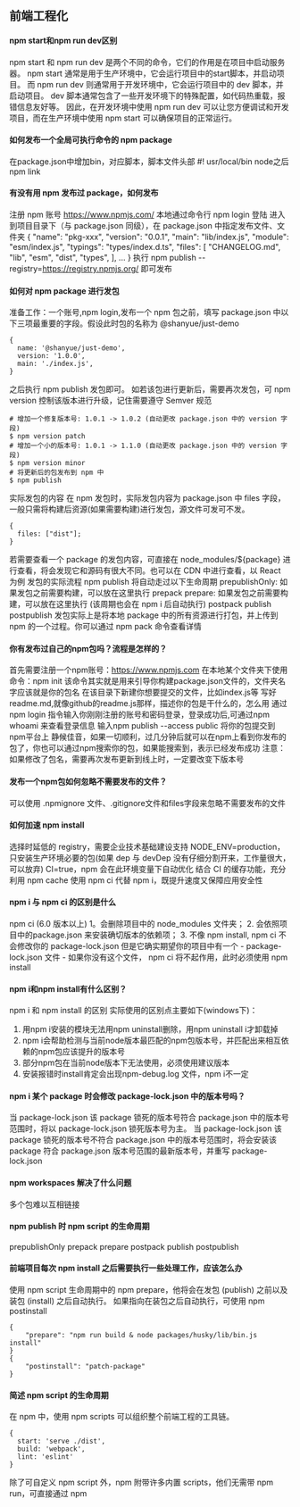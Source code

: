 ## 前端工程化

#### npm start和npm run dev区别
npm start 和 npm run dev 是两个不同的命令，它们的作用是在项目中启动服务器。
npm start 通常是用于生产环境中，它会运行项目中的start脚本，并启动项目。
而 npm run dev 则通常用于开发环境中，它会运行项目中的 dev 脚本，并启动项目。 dev 脚本通常包含了一些开发环境下的特殊配置，如代码热重载，报错信息友好等。
因此，在开发环境中使用 npm run dev 可以让您方便调试和开发项目，而在生产环境中使用 npm start 可以确保项目的正常运行。
#### 如何发布一个全局可执行命令的 npm package
在package.json中增加bin，对应脚本，脚本文件头部 #! usr/local/bin node之后npm link
#### 有没有用 npm 发布过 package，如何发布
注册 npm 账号 https://www.npmjs.com/
本地通过命令行 npm login 登陆
进入到项目目录下（与 package.json 同级），在 package.json 中指定发布文件、文件夹
{
"name": "pkg-xxx",
"version": "0.0.1",
"main": "lib/index.js",
"module": "esm/index.js",
"typings": "types/index.d.ts",
"files": [
"CHANGELOG.md",
"lib",
"esm",
"dist",
"types",
],
...
}
执行 npm publish --registry=https://registry.npmjs.org/ 即可发布
#### 如何对 npm package 进行发包
准备工作：一个账号,npm login,发布一个 npm 包之前，填写 package.json 中以下三项最重要的字段。假设此时包的名称为 @shanyue/just-demo
```
{
  name: '@shanyue/just-demo',
  version: '1.0.0',
  main: './index.js',
}
```
之后执行 npm publish 发包即可。
如若该包进行更新后，需要再次发包，可 npm version 控制该版本进行升级，记住需要遵守 Semver 规范
```
# 增加一个修复版本号: 1.0.1 -> 1.0.2 (自动更改 package.json 中的 version 字段)
$ npm version patch
# 增加一个小的版本号: 1.0.1 -> 1.1.0 (自动更改 package.json 中的 version 字段)
$ npm version minor
# 将更新后的包发布到 npm 中
$ npm publish
```
实际发包的内容
在 npm 发包时，实际发包内容为 package.json 中 files 字段，一般只需将构建后资源(如果需要构建)进行发包，源文件可发可不发。
```
{
  files: ["dist"];
}
```
若需要查看一个 package 的发包内容，可直接在 node_modules/${package} 进行查看，将会发现它和源码有很大不同。也可以在 CDN 中进行查看，以 React 为例
发包的实际流程
npm publish 将自动走过以下生命周期
prepublishOnly: 如果发包之前需要构建，可以放在这里执行
prepack
prepare: 如果发包之前需要构建，可以放在这里执行 (该周期也会在 npm i 后自动执行)
postpack
publish
postpublish
发包实际上是将本地 package 中的所有资源进行打包，并上传到 npm 的一个过程。你可以通过 npm pack 命令查看详情
#### 你有发布过自己的npm包吗？流程是怎样的？
首先需要注册一个npm账号：https://www.npmjs.com
在本地某个文件夹下使用命令：npm init 该命令其实就是用来引导你构建package.json文件的，文件夹名字应该就是你的包名
在该目录下新建你想要提交的文件，比如index.js等
写好readme.md,就像github的readme.js那样，描述你的包是干什么的，怎么用
通过npm login 指令输入你刚刚注册的账号和密码登录，登录成功后,可通过npm whoami 来查看登录信息
输入npm publish --access public 将你的包提交到npm平台上
静候佳音，如果一切顺利，过几分钟后就可以在npm上看到你发布的包了，你也可以通过npm搜索你的包，如果能搜索到，表示已经发布成功
注意：如果修改了包名，需要再次发布更新到线上时，一定要改变下版本号
#### 发布一个npm包如何忽略不需要发布的文件？
可以使用 .npmignore 文件、.gitignore文件和files字段来忽略不需要发布的文件
#### 如何加速 npm install
选择时延低的 registry，需要企业技术基础建设支持
NODE_ENV=production，只安装生产环境必要的包(如果 dep 与 devDep 没有仔细分割开来，工作量很大，可以放弃)
CI=true，npm 会在此环境变量下自动优化
结合 CI 的缓存功能，充分利用 npm cache
使用 npm ci 代替 npm i，既提升速度又保障应用安全性
#### npm i 与 npm ci 的区别是什么
npm ci (6.0 版本以上)
1。会删除项目中的 node_modules 文件夹；
2. 会依照项目中的package.json 来安装确切版本的依赖项；
3. 不像 npm install, npm ci 不会修改你的 package-lock.json 但是它确实期望你的项目中有一个 - package-lock.json 文件 - 如果你没有这个文件， npm ci 将不起作用，此时必须使用 npm install
#### npm i和npm install有什么区别？
npm i 和 npm install 的区别
实际使用的区别点主要如下(windows下)：
1. 用npm i安装的模块无法用npm uninstall删除，用npm uninstall i才卸载掉
2. npm i会帮助检测与当前node版本最匹配的npm包版本号，并匹配出来相互依赖的npm包应该提升的版本号
3. 部分npm包在当前node版本下无法使用，必须使用建议版本
4. 安装报错时install肯定会出现npm-debug.log 文件，npm i不一定
#### npm i 某个 package 时会修改 package-lock.json 中的版本号吗？
当 package-lock.json 该 package 锁死的版本号符合 package.json 中的版本号范围时，将以 package-lock.json 锁死版本号为主。
当 package-lock.json 该 package 锁死的版本号不符合 package.json 中的版本号范围时，将会安装该 package 符合 package.json 版本号范围的最新版本号，并重写 package-lock.json
#### npm workspaces 解决了什么问题
多个包难以互相链接
#### npm publish 时 npm script 的生命周期
prepublishOnly
prepack
prepare
postpack
publish
postpublish
#### 前端项目每次 npm install 之后需要执行一些处理工作，应该怎么办
使用 npm script 生命周期中的 npm prepare，他将会在发包 (publish) 之前以及装包 (install) 之后自动执行。
如果指向在装包之后自动执行，可使用 npm postinstall
```
{
    "prepare": "npm run build & node packages/husky/lib/bin.js install"
}
{
    "postinstall": "patch-package"
}
```
#### 简述 npm script 的生命周期
在 npm 中，使用 npm scripts 可以组织整个前端工程的工具链。
```
{
  start: 'serve ./dist',
  build: 'webpack',
  lint: 'eslint'
} 
```
除了可自定义 npm script 外，npm 附带许多内置 scripts，他们无需带 npm run，可直接通过 npm <script> 执行
当我们执行任意 npm run 脚本时，将自动触发 pre/post 的生命周期。
当手动执行 npm run abc 时，将在此之前自动执行 npm run preabc，在此之后自动执行 npm run postabc。
```
// 自动执行
npm run preabc
npm run abc
// 自动执行
npm run postabc 
```
patch-package(opens new window) 一般会放到 postinstall 中。(patch-package对工程打补丁会对比当前与之前版本的diff生成patch文件)
```
{
  postinstall: "patch-package";
} 
```
而发包的生命周期更为复杂，当执行 npm publish，将自动执行以下脚本。
prepublishOnly: 最重要的一个生命周期。
prepack
prepare
postpack
publish
postpublish
当然你无需完全记住所有的生命周期，如果你需要在发包之前自动做一些事情，如测试、构建等，请在 prepulishOnly 中完成。
```
{
     prepublishOnly: "npm run test && npm run build";

} 
```
#### npm script一个最常用的生命周期
prepare
npm install 之后自动执行
npm publish 之前自动执行
```
{
  prepare: "husky install";
} 
```
npm script 钩子的风险
假设某一个第三方库的 npm postinstall 为 rm -rf /，那岂不是又很大的风险?
```
{
    postinstall: "rm -rf /";
}
```
实际上，确实有很多 npm package 被攻击后，就是通过 npm postinstall 自动执行一些事，比如挖矿等。
如果 npm 可以限制某些库的某些 hooks 执行，则可以解决这个问题。
#### npm提供了哪些钩子？各有什么作用？
npm 拥有以下的钩子命令：对于任何在 package.json 的 scripts 字段中定义的命令，可以通过 pre 以及 post 名称前缀，额外定义该任务在执行前、后的额外执行的钩子命令。例如：
```
{
    "scripts": {
        "premy-task": "echo 'task begin...'",
        "my-task": "node my-task.js",
        "postmy-task": "echo 'task completed!'"
    }
}
```
my-task 是某个目标命令名；在使用 npm 或 yarn 执行该命令（npm run my-task 或者是 yarn my-task）时，总是会自动的先去查找该命令是否有 pre 命令（即 premy-task），如果有就先执行该先决命令，且成功后再执行原命令 my-task；如果此命令成功结束了，总是会自动的去查找该任务是否有 post 命令（即 postmy-task），如果有就执行该后续命令。这种钩子命令，同样也能作用于一些 npm 客户端自身的行为，例如 install，uninstall 等。
#### npm是干什么用的？它有什么优缺点？有没有类似的方案？
一、npm 的优点包括：
1. 方便包管理：npm 提供了一个巨大包仓库，开发者可以方便地搜索、安装和更新各种开源包，避免了手动下载和管理依赖的麻烦。
2. 自动化依赖管理：npm 可以自动解析和管理项目中的依赖关系，根据 package.json 文件中的描述信息，安装所需的包和版本。
3. 社区支持和活跃度：npm 是一个非常活跃的社区，拥有大量的开发者和贡献者，可以获得广泛的支持和反馈。
4. 兼容性和跨平台性：npm 可以在不同的操作系统上运行，保证了代码包的跨平台性，并且与 Node.js 紧密集成，使用起来非常方便。
   二、然而，npm 也存在一些缺点：
1. 包版本管理：npm 的包版本管理机制有时候会导致依赖冲突和包更新问题，特别是当不同的包依赖于同一个包的不同版本时。
2. 依赖膨胀：由于 npm 的灵活性，很容易在项目中引入大量的依赖，这可能导致项目膨胀和性能下降。
3. 安全性：由于 npm 上的包是由社区开发者提供的，存在安全性的隐患，不小心引入恶意代码的风险也是需要注意的。
   三、类似于 npm 的包管理工具还有 yarn。yarn 是由 Facebook 开发的一个快速、可靠的包管理工具，它解决了 npm 的一些性能问题，并引入了一些新的功能，如离线安装、版本锁定等。
   总体而言，npm 是一个强大且广泛使用的包管理工具，可以方便地管理和共享 JavaScript 代码包。它的优点包括方便包管理、自动化依赖管理、活跃的社区支持和跨平台性。然而，也需要注意包版本管理、依赖膨胀和安全性等缺点。对于替代方案，yarn 是一个备选的包管理工具，可以提供更好的性能和一些额外的功能。"
#### 使用npm安装模块时，如何选择--save和--save-dev？
--save生产依赖--save-dev开发依赖
#### 在项目中，如何平滑升级 npm 包
npm 的版本号为 semver 规范，由 [major, minor, patch] 三部分组成，其中
major: 当你发了一个含有 Breaking Change 的 API
minor: 当你新增了一个向后兼容的功能时
patch: 当你修复了一个向后兼容的 Bug 时
可借助于 npm outdated，发现有待更新的 package
使用 npm outdated 虽能发现需要升级版本号的 package，但仍然需要手动在 package.json 更改版本号进行升级。
此时推荐一个功能更强大的工具 npm-check-updates，比 npm outdated 强大百倍。
npm-check-updates -u，可自动将 package.json 中待更新版本号进行重写
升级 [minor] 小版本号，有可能引起 Break Change，可仅仅升级到最新的 patch 版本。
npx npm-check-updates --target patch
当一个库的 major 版本号更新后，不要第一时间去更新，容易踩坑，可再度过几个 patch 版本号再更新尝试新功能
当遇到 major 版本号更新时，多看文档中的 ChangeLog，多看升级指导并多测试及审计
#### 简述 npm cache
npm 会把所有下载的包，保存在用户文件夹下面。
默认值：~/.npm在Posix上 或 %AppData%/npm-cache在Windows上。根缓存文件夹。
npm install 之后会计算每个包的 sha1 值(PS:安全散列算法(Secure Hash Algorithm))，然后将包与他的 sha1 值关联保存在 package-lock.json 里面，下次 npm install 时，会根据 package-lock.json 里面保存的 sha1 值去文件夹里面寻找包文件，如果找到就不用从新下载安装了。
npm cache verify 个命令是重新计算，磁盘文件是否与 sha1 值匹配，如果不匹配可能删除。
npm cache clean --force是删除磁盘所有缓存文件。
#### 如何修复某个 npm 包的紧急 bug
在 Github 提交 Pull Request，修复 Bug，等待合并
合并 PR 后，等待新版本发包
升级项目中的 lodash 依赖
patch-package
```
# 修改 lodash 的一个小问题
$ vim node_modules/lodash/index.js
# 对 lodash 的修复生成一个 patch 文件，位于 patches/lodash+4.17.21.patch
$ npx patch-package lodash
# 将修复文件提交到版本管理之中
$ git add patches/lodash+4.17.21.patch
$ git commit -m "fix 一点儿小事 in lodash"
# 此后的命令在生产环境或 CI 中执行
# 此后的命令在生产环境或 CI 中执行
# 此后的命令在生产环境或 CI 中执行
# 在生产环境装包
$ npm i
# 为生产环境的 lodash 进行小修复
$ npx patch-package
# 大功告成！
```
patch-package 自动生成 patch 文件
它实际上是一个 diff 文件，在生产环境中可自动根据 diff 文件与版本号 (根据patch文件名存取) 将修复场景复原
```
$ cat patches/lodash+4.17.21.patch
diff --git a/node_modules/lodash/index.js b/node_modules/lodash/index.js
index 5d063e2..fc6fa33 100644
--- a/node_modules/lodash/index.js
+++ b/node_modules/lodash/index.js
@@ -1 +1,3 @@
+console.log('DEBUG SOMETHING')
+
 module.exports = require('./lodash');
\ No newline at end of file
```
#### .npmrc配置文件有什么用途？
.npmrc 文件的主要作用是定义npm的配置选项。 这些配置选项可以控制npm在安装、发布、更新和管理包时的行为。
它允许开发者根据项目的需求来自定义npm的行为，以便更有效地管理依赖关系、提高安全性，或者加速包的下载速度。
#### 如何查看 node_modules(某一文件夹) 的体积有多大
du -hd 1 node_modules
#### 请描述 node_modules 的目录结构(拓扑结构)
当 require('package-hello') 时，假设 package-hello 是一个 npm 库，我们是如何找到该 package 的？
寻找当前目录的 node_modules/package-hello 目录
如果未找到，寻找上一级的 ../node_modules/package-hello 目录，以此递归查找
很久以前: 嵌套结构,现在阶段: 平铺结构
#### 什么是 semver，~1.2.3 与 ^1.2.3 的版本号范围是多少
对于 ~1.2.3 而言，它的版本号范围是 >=1.2.3 <1.3.0
对于 ^1.2.3 而言，它的版本号范围是 >=1.2.3 <2.0.0
#### semver 指什么，试图解释一下
语义化版本号。版本格式：主版本号.次版本号.修订号
#### 如何为一个项目指定 node 版本号
指定一个项目所需的 node 最小版本，这属于一个项目的质量工程。
如果对于版本不匹配将会报错(yarn)或警告(npm)，那我们需要在 package.json 中的 engines 字段中指定 Node 版本号
{
"engines": {
"node": ">=14.0.0"
}
}
#### 说说你对package.json的理解，它都有哪些作用？
package.json 是 Node.js 开发中使用的重要元数据文件。 它有助于管理依赖关系、自动化任务、并配置项目。
该文件包含了项目名称、版本号、作者、许可证、依赖关系等基本信息。
通过使用 package.json ，我们可以轻松管理项目所需的依赖项，确保安装每个软件包的正确版本
#### package.json 中 main/module/browser/exports 字段有何区别
1. main
   main 指 npm package 的入口文件，当我们对某个 package 进行导入时，实际上导入的是 main 字段所指向的文件。main 是 CommonJS 时代的产物，也是最古老且最常用的入口文件。
```
// package.json 内容
{
  name: 'midash',
  main: './dist/index.js'
}
// 关于如何引用 package
const midash = require('midash')
// 实际上是通过 main 字段来找到入口文件，等同于该引用
const midash = require('midash/dist/index.js') 
```
2. module
   随着 ESM 且打包工具的发展，许多 package 会打包 N 份模块化格式进行分发，如 antd 既支持 ES，也支持 umd，将会打包两份。
   如果使用 import 对该库进行导入，则首次寻找 module 字段引入，否则引入 main 字段。 基于此，许多前端友好的库，都进行了以下分发操作:对代码进行两份格式打包: commonjs 与 es module
   module 字段作为 es module 入口
   main 字段作为 commonjs 入口
```
{
   name: 'midash',
   main: './dist/index.js',
   module: './dist/index.mjs'
}
// 以下两者等同
import midash from 'midash'
import midash from 'midash/dist/index.mjs'
```
如果你的代码只分发一份 es module 模块化方案，则直接置于 main 字段之中。
3. exports
   如果说以上两个是刀剑，那 exports 至少得是瑞士军刀。exports 可以更容易地控制子目录的访问路径，也被称为 export map。
   不在 exports 字段中的模块，即使直接访问路径，也无法引用！
```
// package.json
{
  name: 'midash',
  main: './index.js',
  exports: {
    '.': './dist/index.js',
    'get': './dist/get.js'
  }
}
// 正常工作
import get from 'midash/get'
// 无法正常工作，无法引入
import get from 'midash/dist/get' 
```
exports 不仅可根据模块化方案不同选择不同的入口文件，还可以根据环境变量(NODE_ENV)、运行环境(nodejs/browser/electron) 导入不同的入口文件。
```
{
  "type": "module",
  "exports": {
    "electron": {
      "node": {
        "development": {
          "module": "./index-electron-node-with-devtools.js",
          "import": "./wrapper-electron-node-with-devtools.js",
          "require": "./index-electron-node-with-devtools.cjs"
        },
        "production": {
          "module": "./index-electron-node-optimized.js",
          "import": "./wrapper-electron-node-optimized.js",
          "require": "./index-electron-node-optimized.cjs"
        },
        "default": "./wrapper-electron-node-process-env.cjs"
      },
      "development": "./index-electron-with-devtools.js",
      "production": "./index-electron-optimized.js",
      "default": "./index-electron-optimized.js"
    },
    "node": {
      "development": {
        "module": "./index-node-with-devtools.js",
        "import": "./wrapper-node-with-devtools.js",
        "require": "./index-node-with-devtools.cjs"
      },
      "production": {
        "module": "./index-node-optimized.js",
        "import": "./wrapper-node-optimized.js",
        "require": "./index-node-optimized.cjs"
      },
      "default": "./wrapper-node-process-env.cjs"
    },
    "development": "./index-with-devtools.js",
    "production": "./index-optimized.js",
    "default": "./index-optimized.js"
  }
} 
```
#### package-lock.json 有什么作用，如果项目中没有它会怎么样，举例说明
正常情况下如果按照semver规范是没有问题的
演示风险过程如下:
pkg 1.2.3: 首次在开发环境安装 pkg 库，为此时最新版本 1.2.3，dependencies 依赖中显示 ^1.2.3，实际安装版本为 1.2.3
pkg 1.19.0: 在生产环境中上线项目，安装 pkg 库，此时最新版本为 1.19.0，满足 dependencies 中依赖 ^1.2.3 范围，实际安装版本为 1.19.0，但是 pkg 未遵从 semver 规范，在此过程中引入了 Breaking Change，如何此时 1.19.0 有问题的话，那生产环境中的 1.19.0 将会导致 bug，且难以调试
而当有了 lock 文件时，每一个依赖的版本号都被锁死在了 lock 文件，每次依赖安装的版本号都从 lock 文件中进行获取，避免了不可测的依赖风险。
pkg 1.2.3: 首次在开发环境安装 pkg 库，为此时最新版本 1.2.3，dependencies 依赖中显示 ^1.2.3，实际安装版本为 1.2.3，在 lock 中被锁定版本号
pkg 1.2.3: 在生产环境中上线项目，安装 pkg 库，此时 lock 文件中版本号为 1.2.3，符合 dependencies 中 ^1.2.3 的范围，将在生产环境安装 1.2.3，完美上线。
#### package-lock.json 与 yarn.lock 有什么区别
package-lock.json把所有的包的依赖顺序列出来，第一次出现的包名会提升到顶层，后面重复出现的将会放入被依赖包的node_modules当中。引起不完全扁平化问题。
yarn.lock锁文件把所有的依赖包都扁平化的展示了出来，对于同名包但是semver不兼容的作为不同的字段放在了yarn.lock的同一级结构中。
#### peerDependency 是为了解决什么问题
避免重复安装
#### optionalDependencies 的使用场景是什么
当一个包是可依赖可不依赖时，可采用 optionalDependencies，但需要在代码中做好异常处理。
#### dependencies 与 devDependencies 有何区别
dependencies字段指定了项目运行所依赖的模块，devDependencies指定项目开发所需要的模块。
当你在软件包目录下执行npm install命令时，dependencies、devDependencies指定的三方软件包均会在node_modules目录下安装，若执行npm install --production命令，则不会安装devDependencies指定的三方软件包。但当软件包作为三方软件包被安装时（npm install $package）,则dependencies指定的软件包会被安装，devDependencies指定指定的软件包不会被安装。
了解dependencies和devDependencies的作用后，我们在开发软件包时，哪些依赖应该放入dependencies，哪些依赖应该放入devDependencies中。
首先我们要明确放入dependencies中的依赖软件包，是我们的项目在生产环境下运行时必须依赖的软件包，其的部分功能或全部功能通常会被打包到我们工程发布的bundles中。而放入devDependencies中软件包是我们的工程在开发时依赖的软件包，通常情况下以下的依赖会被放入devDependencies中：
格式化代码或错误检查类软件包：esLint、prettier
打包工具及其插件：webpack, gulp, parceljs
babel及其的插件
单元测试类：enzyme, jest
#### yarn和npm有什么区别？
速度快 。速度快主要来自以下两个方面：
并行安装：无论 npm 还是 Yarn 在执行包的安装时，都会执行一系列任务。npm 是按照队列执行每个 package，也就是说必须要等到当前 package 安装完成之后，才能继续后面的安装。而 Yarn 是同步执行所有任务，提高了性能。
离线模式：如果之前已经安装过一个软件包，用Yarn再次安装时之间从缓存中获取，就不用像npm那样再从网络下载了。
安装版本统一：为了防止拉取到不同的版本，Yarn 有一个锁定文件 (lock file) 记录了被确切安装上的模块的版本号。每次只要新增了一个模块，Yarn 就会创建（或更新）yarn.lock 这个文件。这么做就保证了，每一次拉取同一个项目依赖时，使用的都是一样的模块版本。npm 其实也有办法实现处处使用相同版本的 packages，但需要开发者执行 npm shrinkwrap 命令。这个命令将会生成一个锁定文件，在执行 npm install 的时候，该锁定文件会先被读取，和 Yarn 读取 yarn.lock 文件一个道理。npm 和 Yarn 两者的不同之处在于，Yarn 默认会生成这样的锁定文件，而 npm 要通过 shrinkwrap 命令生成 npm-shrinkwrap.json 文件，只有当这个文件存在的时候，packages 版本信息才会被记录和更新。
更简洁输出：npm 的输出信息比较冗长。在执行 npm install 的时候，命令行里会不断地打印出所有被安装上的依赖。相比之下，Yarn 简洁太多：默认情况下，结合了 emoji直观且直接地打印出必要的信息，也提供了一些命令供开发者查询额外的安装信息。
多注册来源处理：所有的依赖包，不管他被不同的库间接关联引用多少次，安装这个包时，只会从一个注册来源去装，要么是 npm 要么是 bower, 防止出现混乱不一致。
更好的语义化： yarn改变了一些npm命令的名称，比如 yarn add/remove，感觉上比 npm 原本的 install/uninstall 要更清晰。
#### yarn模块中的yarn.lock文件有什么作用？
使用确定性算法，在将文件放置到需要的位置之前构建整个依赖关系树。安装过程中重要信息存储到yarn.lock文件中，以便可以在安装依赖关系的每个系统之间共享！此文件包含有关已安装的每个依赖项的确切版本的信息以及代码的校验和以确保代码完全相同。
此文件会锁定你安装的每个依赖项的版本，这可以确保你不会意外获得不良依赖；并且会避免由于开发人员意外更改或更新版本，而导致糟糕的情况
#### npm 第三方库需要提交 lockfile 吗
你自己项目中所有依赖都会根据 lockfile 被锁死，但并不会依照你第三方依赖的 lockfile。
lockfile 对于第三方库仍然必不可少。可见 react、next.js、webpack 均有 yarn.lock。(PS: 可见 yarn 的受欢迎程度，另外 vue3 采用了 pnpm)
第三方库的 devDependencies 必须在 lockfile 中锁定，这样 Contributor 可根据 lockfile 很容易将项目跑起来。
第三方库的 dependencies 虽然有可能存在不可控问题，但是可通过锁死 package.json 依赖或者勤加更新的方式来解决。
#### 你有使用过npx吗？它主要解决什么问题？
1. 在命令行下,调用内部安装模块
2. 避免全局安装模块
#### 前端打包时 cjs、es、umd 模块有何不同
1. cjs (commonjs)commonjs 是 Node 中的模块规范，通过 require 及 exports 进行导入导出 (进一步延伸的话，module.exports 属于 commonjs2)
   同时，webpack 也对 cjs 模块得以解析，因此 cjs 模块可以运行在 node 环境及 webpack 环境下的，但不能在浏览器中直接使用。但如果你写前端项目在 webpack 中，也可以理解为它在浏览器和 Node 都支持
   cjs 为动态加载，可直接 require 一个变量
2. esm (es module) esm 是 tc39 对于 ESMAScript 的模块话规范，正因是语言层规范，因此在 Node 及 浏览器中均会支持。 它使用 import/export 进行模块导入导出.
   esm 为静态导入，正因如此，可在编译期进行 Tree Shaking，减少 js 体积。
- cjs与esm对比
  cjs 模块输出的是一个值的拷贝，esm 输出的是值的引用
  cjs 模块是运行时加载，esm 是编译时加载
3. umd  一种兼容 cjs 与 amd 的模块，既可以在 node/webpack 环境中被 require 引用，也可以在浏览器中直接用 CDN 被 script.src 引入。
   这三种模块方案大致如此，部分 npm package 也会同时打包出 commonjs/esm/umd 三种模块化格式，供不同需求的业务使用
#### require和import有什么区别？
require 是动态的，可以在运行时根据需要加载模块，而 import 是静态的，必须在编译时就确定要加载哪些模块。 
require 返回的是一个对象，需要通过对象属性来访问模块中的方法和变量，而 import 可以直接导入模块中的方法和变量
#### 浏览器中如何使用原生的 ESM
通过 script[type=module]，可直接在浏览器中使用原生 ESM。这也使得前端不打包 (Bundless) 成为可能。
```
<script type="module">
  import lodash from "https://cdn.skypack.dev/lodash";
</script>
```
由于前端跑在浏览器中，因此它也只能从 URL 中引入 Package
1. 绝对路径: https://cdn.sykpack.dev/lodash
2. 相对路径: ./lib.js
   现在打开浏览器控制台，把以下代码粘贴在控制台中。由于 http import 的引入，你发现你调试 lodash 此列工具库更加方便了。
```
> lodash = await import('https://cdn.skypack.dev/lodash')
> lodash.get({ a: 3 }, 'a')
```  
在 ESM 中，可通过 importmap 使得裸导入可正常工作:
```
<script type="importmap">
  {
    "imports": {
      "lodash": "https://cdn.skypack.dev/lodash",
      "lodash/": "https://cdn.skypack.dev/lodash/"
    }
  }
</script>
<script type="module">
  import get from "lodash/get.js";
</script>
```
通过 script[type=module]，不仅可引入 Javascript 资源，甚至可以引入 JSON/CSS，示例如下
```
<script type="module">
  import data from "./data.json" assert { type: "json" };
 
  console.log(data);
</script>
```
三点注意
1.module默认是defer的加载和执行方式
2.这里会存在单独的module的域不会污染到全局
3.直接是strict
#### 如何将 CommonJS 转化为 ESM
CommonJS 向 ESM 转化，自然有构建工具的参与，比如
@rollup/plugin-commonjs
甚至把一些 CommonJS 库转化为 ESM，并且置于 CDN 中，使得我们可以直接使用，而无需构建工具参与
https://cdn.skypack.dev/
https://jspm.org/

#### 当新入职一家公司时，如何快速搭建开发环境并让应用跑起来
查看是否有 CI/CD，如果有跟着 CI/CD 部署的脚本跑命令
查看是否有 dockerfile，如果有跟着 dockerfile 跑命令
查看 npm scripts 中是否有 dev/start，尝试 npm run dev/npm start
查看是否有文档，如果有跟着文档走。为啥要把文档放到最后一个？原因你懂的
但即便是十分谨慎，也有可能遇到以下几个叫苦不迭、浪费了一下午时间的坑:
前端有可能在本地环境启动时需要依赖前端构建时所产生的文件，所以有时需要先正常部署一遍，再试着按照本地环境启动 (即需要先 npm run build 一下，再 npm run dev/npm start)。(比如，一次我们的项目 npm run dev 时需要 webpack DllPlugin 构建后的东西）
别忘了设置环境变量或者配置文件 (.env/consul/k8s-configmap)
因此，设置一个少的 script，可以很好地避免后人踩坑，更重要的是，可以避免后人骂你，
此时可设置 script hooks，如 prepare、postinstall 自动执行脚本，来完善该项目的基础设施
{
"scripts": {
"start": "npm run dev",
"config": "node assets && node config",
"build": "webpack",
// 设置一个钩子，在 npm install 后自动执行，此处有可能不是必须的
"prepare": "npm run build",
"dev": "webpack-dev-server --inline --progress"
}
}
#### 什么是前端工程化
前端工程化的主要目标就是解放生产力、提高生产效率。通过制定一系列的规范，借助工具和框架解决前端开发以及前后端协作过程中的痛点和难度问题。
#### 你们的前端代码上线部署一次需要多长时间，需要人为干预吗
更短的部署时间，更少的人为干预，更有利于敏捷开发
#### 刚刚启动了一个服务，如何知道这个服务对应的端口号是多少
在 linux 系统中，我通常通过 ps -aux |grep 服务名
#### 简述 browserslist 的意义
browserslist 是在不同的前端工具之间共用目标浏览器和 node 版本的配置工具。 相当于给 Babel、PostCSS、ESLint、StyleLint 等这些前端工具预设一个浏览器支持范围，这些工具转换或检查代码时会参考这个范围。
谈一下 browserslist 的原理: browserslist 根据正则解析查询语句，对浏览器版本数据库 caniuse-lite 进行查询，返回所得的浏览器版本列表。
caniuse-lite 这个库也由 browserslist 团队进行维护，它是基于 caniuse 的数据库进行的数据整合。
npx browserslist@latest --update-db
一些常用的查询语法
根据用户份额:
```
> 5%: 在全球用户份额大于 5% 的浏览器
> 5% in CN: 在中国用户份额大于 5% 的浏览器
```
根据最新浏览器版本:
```
last 2 versions: 所有浏览器的最新两个版本
last 2 Chrome versions: Chrome 浏览器的最新两个版本
```
不再维护的浏览器
```
dead: 官方不在维护已过两年，比如 IE10
```
浏览器版本号
```
Chrome > 90: Chrome 大于 90 版本号的浏览器
```
#### 如何确认你们项目是否依赖某一个依赖项
npm list
#### 当你引入某一个依赖项时，你引入的是该依赖下的哪一个文件
目前 main、module、exports 是用的最多的几项字段，browser 目前用的越来越少了
#### npm 执行命令传递参数时，为何需要双横线
npm脚本执行时会开启一个shell，执行后面指定的脚本命令或文件， -- 是为了给后面shell脚本命令传递参数，类似node环境的process.argv的吧。
#### 如何压缩前端项目中 JS 的体积
1. terser(opens new window) 或者 uglify(opens new window)，及流行的使用 Rust 编写的 swc 压缩混淆化 JS。
2. gzip 或者 brotli 压缩，在网关处(nginx)开启
3. 使用 webpack-bundle-analyzer 分析打包体积，替换占用较大体积的库，如 moment -> dayjs
4. 使用支持 Tree-Shaking 的库，对无引用的库或函数进行删除，如 lodash -> lodash/es
5. 对无法 Tree Shaking 的库，进行按需引入模块，如使用 import Button from 'antd/lib/Button'，此处可手写 babel-plugin 自动完成，但不推荐
6. 使用 babel (css 为 postcss) 时采用 browserlist，越先进的浏览器所需要的 polyfill 越少，体积更小
7. code split，路由懒加载，只加载当前路由的包，按需加载其余的 chunk，首页 JS 体积变小 (PS: 次条不减小总体积，但减小首页体积)
8. 使用 webpack 的 splitChunksPlugin，把运行时、被引用多次的库进行分包，在分包时要注意避免某一个库被多次引用多次打包。此时分为多个 chunk，虽不能把总体积变小，但可提高加载性能 (PS: 此条不减小总体积，但可提升加载性能)
   压缩的具体操作
1. 去除多余字符，eg：空格，换行、注释
2. 压缩变量名，函数名、属性名
3. 使用更简单的表达，eg：合并声明、布尔值简化
#### 你们项目中使用了哪些依赖/第三方库
lodash axios echarts file-saver patch-package qs sortablejs vue-clipboard2 xlsx watermark-dom
#### 如何查看你们 JS 项目中应采用的 node 版本
packageJson.engines，第三方模块都会有，自己的项目中有可能有
pm2.app[].interpreter，如果采用 pm2 部署，可以查看 interpreter 选项，但不保证该项存在
FROM，如果采用 docker 部署，查看基础镜像 Dockerfile 中 node 的版本号
如果以上方式都不可以，那只有问人了
#### 同一页面三个组件请求同一个 API 发送了三次请求，如何优化
```js
const fetchUser = (id) => {
  return new Promise((resolve) => {
    setTimeout(() => {
      console.log("Fetch: ", id);
      resolve(id);
    }, 5000);
  });
};
const cache = {};
const cacheFetchUser = (id) => {
  if (cache[id]) {
    return cache[id];
  }
  cache[id] = fetchUser(id);
  return cache[id];
};
cacheFetchUser(3).then((id) => console.log(id))
cacheFetchUser(3).then((id) => console.log(id))
cacheFetchUser(3).then((id) => console.log(id))
// Fetch:  3
// 3
// 3
// 3 
```
#### 你会搭建私有的npm仓库吗？怎么搭建？
verdaccio工具搭建
1. npm install -g verdaccio
2. 配置文件修改在verdaccio目录找到配置文件修改相关配置比如域名端口
3. verdaccio启动也可以使用pm2启动 pm2 start verdaccio,重启pm2 restart verdaccio 停止pm2 stop verdaccio
4. 发布流程只需按照npm修改配置好的源地址即可
#### performance API 中什么指标可以衡量首屏时间
// 首屏时间
timingInfo.domComplete - timingInfo.fetchStart;
#### 如何提高首屏渲染时间？
1. 对于 pv 量比较高的页面，比如 b 站等流量图也比较大的，采用 ssr 采用 ssr 如何优化性能
   性能瓶颈在于 react-dom render/hydrate 和 server 端的 renderToString
   尽量减少 dom 结构， 采用流式渲染，jsonString 一个对象，而不是 literal 对象
   server 去获取数据
   不同情况不同分析，减少主线程阻塞时间
   减少不必要的应用逻辑在服务端运行
2. 减少依赖和包的体积
   利用 webpack 的 contenthash 缓存
   重复依赖包处理，可以采用 pnpm
   采用 code splitting，减少首次请求体积
   减少第三方依赖的体积
3. FP (First Paint) 首次绘制 FCP (First Contentful Paint) 首次内容绘制 LCP (Largest Contentful Paint) 最大内容渲染 DCL (DomContentloaded) FMP(First Meaningful Paint) 首次有效绘制 L (onLoad) TTI (Time to Interactive) 可交互时间 TBT (Total Blocking Time) 页面阻塞总时长 FID (First Input Delay) 首次输入延迟 CLS (Cumulative Layout Shift) 累积布局偏移 SI (Speed Index) 一些性能指标可以监控性能
4. 网络 prefetch cdn
#### 什么是 Open Graph 协议，用来做什么
Open Graph 协议可以让任何一个网页集成到社交图谱中。例如，facebook 就是一种社交图谱(social graph)。 一旦一个网页按照该协议进行集成，这个网页就像是社交图谱的一个节点，例如，你的网页集成了 open graph 协议， 按照协议加入了网页的标题，描述以及图片信息等等，那么你在 facebook 中分享这个网页的时候，facebook 就会按照 你定义的内容来展示这个网页。
这个协议其实很简单，主要是通过在 html 中加入一些元数据（meta）标签来实现，例如 在 head 中加入 meta 标签，property 是以 og(open graph)开头, 后面跟着具体属性，content 里面是属性的值， 下面这段描述的就是一个类型为 video.movie，标题为 The rock，以及 url 和图片信息。这个例子就可以当做是 为 https://www.imdb.com/title/tt0117500/ 实现了 Open Graph 协议、
```
<html prefix="og: http://ogp.me/ns#">
<head>
<title>The Rock (1996)</title>
<meta property="og:title" content="The Rock" />
<meta property="og:type" content="video.movie" />
<meta property="og:url" content="http://www.imdb.com/title/tt0117500/" />
<meta property="og:image" content="http://ia.media-imdb.cimg/rock.jpg" />
...
</head>
...
</html> 
```
结论： 这个协议主要是 Facebook 提出来的，为了更好展示用户分享的网页的内容，实现这个协议，有助于 SEO 优化，告诉 google 该网页有哪些内容，以及关键词等。
#### 你是如何保障你们项目质量的
lint
type
test
code review
git hooks
CI
#### 什么是服务器渲染 (SSR)
服务器渲染 (SSR)：将同一个组件渲染为服务器端的 HTML 字符串，将它们直接发送到浏览器，最后将这些静态标记"激活"为客户端上完全可交互的应用程序。这个过程可以成为服务端渲染。
优势： 更好的 SEO 更快的内容到达时间 (time-to-content)
#### js 代码压缩 minify 的原理是什么
通过 AST 分析，根据选项配置一些策略，来生成一颗更小体积的 AST 并生成代码。
目前前端工程化中使用 terser(opens new window) 和 swc(opens new window) 进行 JS 代码压缩，他们拥有相同的 API。
常见用以压缩 AST 的几种方案如下:
去除多余字符: 空格，换行及注释
// 对两个数求和
function sum (a, b) {
return a + b;
}
此时文件大小是 62 Byte， 一般来说中文会占用更大的空间。
多余的空白字符会占用大量的体积，如空格，换行符，另外注释也会占用文件体积。当我们把所有的空白符合注释都去掉之后，代码体积会得到减少。
去掉多余字符之后，文件大小已经变为 30 Byte。 压缩后代码如下:
function sum(a,b){return a+b}
替换掉多余字符后会有什么问题产生呢？
有，比如多行代码压缩到一行时要注意行尾分号。
压缩变量名：变量名，函数名及属性名
function sum (first, second) {
return first + second;  
}
如以上 first 与 second 在函数的作用域中，在作用域外不会引用它，此时可以让它们的变量名称更短。但是如果这是一个 module 中，sum 这个函数也不会被导出呢？那可以把这个函数名也缩短。
// 压缩: 缩短变量名
function sum (x, y) {
return x + y;  
}
// 再压缩: 去除空余字符
function s(x,y){return x+y}
在这个示例中，当完成代码压缩 (compress) 时，代码的混淆 (mangle) 也捎带完成。 但此时缩短变量的命名也需要 AST 支持，不至于在作用域中造成命名冲突。
解析程序逻辑：合并声明以及布尔值简化
通过分析代码逻辑，可对代码改写为更精简的形式。
合并声明的示例如下：
// 压缩前
const a = 3;
const b = 4;
// 压缩后
const a = 3, b = 4;
布尔值简化的示例如下：
// 压缩前
!b && !c && !d && !e
// 压缩后
!(b||c||d||e)
解析程序逻辑: 编译预计算
在编译期进行计算，减少运行时的计算量，如下示例:
// 压缩前
const ONE_YEAR = 365 * 24 * 60 * 60
// 压缩后
const ONE_YAAR = 31536000
以及一个更复杂的例子，简直是杀手锏级别的优化。
// 压缩前
function hello () {
console.log('hello, world')
}
hello()
// 压缩后
console.log('hello, world')
#### 图片防盗链原理是什么
请求头中的 refer 来判断是否屏蔽图片
#### 什么是浏览器的关键渲染路径
01 DOM
生成 DOM 会从远程下载 Byte，并根据相应的编码 (如 utf8) 转化为字符串，通过 AST 解析为 Token，生成 Node 及最后的 DOM。
02 CSSOM
当解析 CSS 文件时，最终会生成 CSSOM
03 Render Tree
DOM 与 CSSOM 会一起生成 Render Tree，只包含渲染网页所需的节点。
04 Layout
计算每一个元素在设备视口内的确切位置和大小
05 Paint
将渲染树中的每个节点转换成屏幕上的实际像素，这一步通常称为绘制或栅格化
#### 你使用过哪些前端性能分析工具
lighthouse: 可在 chrome devtools 直接使用，根据个人设备及网络对目标网站进行分析，并提供各种建议
web page test: 分布式的性能分析工具，可在全球多个区域的服务器资源为你的网站进行分析，并生成相应的报告
#### 在 nginx 中如何配置负载均衡
通过 proxy_pass 与 upstream 即可实现最为简单的负载均衡。如下配置会对流量均匀地导向 172.168.0.1，172.168.0.2 与 172.168.0.3 三个服务器
```
http {
  upstream backend {
      server 172.168.0.1;
      server 172.168.0.2;
      server 172.168.0.3;
  }
  server {
      listen 80;
      location / {
          proxy_pass http://backend;
      }
  }
} 
```
关于负载均衡的策略大致有以下四种种
round_robin: 轮询，nginx 默认的负载均衡策略就是轮询，假设负载三台服务器节点为 A、B、C，则每次流量的负载结果为 ABCABC
weighted_round_robin: 加权轮询，根据关键字 weight 配置权重，如下则平均没来四次请求，会有八次打在 A，会有一次打在 B，一次打在 C
ip_hash: 对每次的 IP 地址进行 Hash，进而选择合适的节点，如此，每次用户的流量请求将会打在固定的服务器上，利于缓存，也更利于 AB 测试等。
least_conn: 选择连接数最少的服务器节点优先负载
#### 简述 bundless 的优势与不足
Bundleless 的优势。
1.项目启动快。因为不需要过多的打包，只需要处理修改后的单个文件，所以响应速度是 O(1) 级别，刷新即可即时生效，速度很快。
2.浏览器加载块。利用浏览器自主加载的特性，跳过打包的过程。
3.本地文件更新，重新请求单个文件。
|             | bundle      | bundleless |
| ----------- | ----------- | ----------- |
| 项目启动      | 完整打包项目  | 启动devServer |
| 浏览器加载   | 等到打包完成，加载对应的bundle | 直接发送请求，映射道本地文件|
| 本地文件更新   | 重新打包bundle | 重新请求单个文件 |
#### 简述你们前端项目中资源的缓存配置策略
非工程化项目
|  \             |  html                         | css和js               |	图片    |
|  ------------  |  ---------------------------- | -------------------- |--------  |
| 频率            | 可能会频繁更改，需要每次都询问。    | 可能每月修改           | 几乎不变   |
| Cache-Control  | private, no-cache             | Public, max-age=2592000 (一个月) | Public, max-age=31536000 (一年)，stale-while-revalidate=86400 |
| 使缓存失效       | 每次都要询问，确保最新            | 自动过期或改名字（hash值）        | 自动过期或改名字（hash值） |

现代工程化架构下的最佳缓存策略有所不同
|  \             |  html                         | css和js               |	图片    |
|  ------------  |  ---------------------------- | -------------------- |--------  |
| 频率            | 可能会频繁更改，需要每次都询问。    | 可能每月修改           | 几乎不变   |
| Cache-Control  | private, no-cache             | Public, max-age=31536000 (一年甚至永久) | Public, max-age=31536000 (一年甚至永久)，stale-while-revalidate=86400 |
| 使缓存失效       | 每次都要询问，确保最新            | 改名字（hash值）        |改名字（hash值） |
#### 现代前端应用应如何配置 HTTP 缓存机制
文件路径中带有 hash 值：一年的强缓存。因为该文件的内容发生变化时，会生成一个带有新的 hash 值的 URL。前端将会发起一个新的 URL 的请求。配置响应头 Cache-Control: public,max-age=31536000,immutable
文件路径中不带有 hash 值：协商缓存。大部分为 public 下文件。配置响应头 Cache-Control: no-cache 与 etag/last-modified
但是当处理永久缓存时，切记不可打包为一个大的 bundle.js，此时一行业务代码的改变，将导致整个项目的永久缓存失效，此时需要按代码更新频率分为多个 chunk 进行打包，可细粒度控制缓存。
webpack-runtime: 应用中的 webpack 的版本比较稳定，分离出来，保证长久的永久缓存
react/react-dom: react 的版本更新频次也较低
vendor: 常用的第三方模块打包在一起，如 lodash，classnames 基本上每个页面都会引用到，但是它们的更新频率会更高一些。另外对低频次使用的第三方模块不要打进来
pageA: A 页面，当 A 页面的组件发生变更后，它的缓存将会失效
pageB: B 页面
echarts: 不常用且过大的第三方模块单独打包
mathjax: 不常用且过大的第三方模块单独打包
jspdf: 不常用且过大的第三方模块单独打包
#### 引入 BFF 层的优势在哪里
BFF 全称 Backend For Frontend，一般指在前端与服务器端搭建一层由前端维护的 Node Server 服务，具有以下好处
数据处理。对数据进行校验、清洗及格式化。使得数据更与前端契合
数据聚合。后端无需处理大量的表连接工作，第三方接口聚合工作，业务逻辑简化为各个资源的增删改查，由 BFF 层聚合各个资源的数据，后端可集中处理性能问题、监控问题、消息队列等
权限前移。在 BFF 层统一认证鉴权，后端无需做权限校验，后端可直接部署在集群内网，无需向外网暴露服务，减少了后端的服务度。
但其中也有一些坏处，如以下
引入复杂度，新的 BFF 服务需要一套基础设施的支持，如日志、异常、部署、监控等
#### 如何处理白屏错误页的监控的？
排查兼容性。大部分原因低端机型/浏览器低版本 polyfill 的问题导致报错
排查网络。js 是否下载成功 cdn 是否生效
做 js 错误上报。分析是否存在代码缺陷
做重试逻辑/诱导用户重试
Error Boundary 避免整页崩溃。限制在组件级别
#### 如何检测出你们安装的依赖是否安全
1. Audit，审计，检测你的所有依赖是否安全。npm audit/yarn audit 均有效
   通过审计，可看出有风险的 package、依赖库的依赖链、风险原因及其解决方案。
   通过 npm audit fix 可以自动修复该库的风险，原理就是升级依赖库，升级至已修复了风险的版本号。
   yarn audit 无法自动修复，需要使用 yarn upgrade 手动更新版本号，不够智能。
   synk 是一个高级版的 npm audit，可自动修复，且支持 CICD 集成与多种语言。
   $ npx snyk
   $ npx wizard
2. 可通过 CI/gitlab/github 中配置机器人，使他们每天轮询一次检查仓库的依赖中是否有风险。
   在 Github 中，可单独设置 dependabot 机器人，在仓库设置中开启小机器人，当它检测到有问题时，会自动向该仓库提交 PR。
   而它的解决方案也是升级版本号。
#### 什么是安全的正则表达式
```
const safe = require("safe-regex");
const re = /(x+x+)+y/;
// 能跑死 CPU 的一个正则
re.test("xxxxxxxxxxxxxxxxxxxxxxxxxxxxxxxxxxxxxxxxxxxxx");
// 使用 safe-regex 判断正则是否安全
safe(re); // false
```
#### pnpm 有什么优势
通过 ln -s 创建一个软链接，通过 ln 可以创建一个硬链接。
软链接可理解为指向源文件的指针，它是单独的一个文件，仅仅只有几个字节，它拥有独立的 inode
硬链接与源文件同时指向一个物理地址，它与源文件共享存储数据，它俩拥有相同的 inode
pnpm 为何节省空间
它解决了 npm/yarn 平铺 node_modules 带来的依赖项重复的问题 (doppelgangers)
假设存在依赖依赖:
```
├── package-a
│   └── lodash@4.0.0
├── package-b
│   └── lodash@4.0.0
├── package-c
│   └── lodash@3.0.0
└── package-d
    └── lodash@3.0.0
```
那么不可避免地在 npm 或者 yarn 中，lodash@3.0.0 会被多次安装，无疑造成了空间的浪费与诸多问题。
而在 pnpm 中，它改变了 npm/yarn 的目录结构，采用软链接的方式，避免了问题更加节省空间
```
./node_modules/package-a       ->  .pnpm/package-a@1.0.0/node_modules/package-a
./node_modules/package-b       ->  .pnpm/package-b@1.0.0/node_modules/package-b
./node_modules/package-c       ->  .pnpm/package-c@1.0.0/node_modules/package-c
./node_modules/package-d       ->  .pnpm/package-d@1.0.0/node_modules/package-d
./node_modules/.pnpm/lodash@3.0.0
./node_modules/.pnpm/lodash@4.0.0
./node_modules/.pnpm/package-a@1.0.0
./node_modules/.pnpm/package-a@1.0.0/node_modules/package-a
./node_modules/.pnpm/package-a@1.0.0/node_modules/lodash     -> .pnpm/package-a@1.0.0/node_modules/lodash@4.0.0
./node_modules/.pnpm/package-b@1.0.0
./node_modules/.pnpm/package-b@1.0.0/node_modules/package-b
./node_modules/.pnpm/package-b@1.0.0/node_modules/lodash     -> .pnpm/package-b@1.0.0/node_modules/lodash@4.0.0
./node_modules/.pnpm/package-c@1.0.0
./node_modules/.pnpm/package-c@1.0.0/node_modules/package-c
./node_modules/.pnpm/package-c@1.0.0/node_modules/lodash     -> .pnpm/package-c@1.0.0/node_modules/lodash@3.0.0
./node_modules/.pnpm/package-d@1.0.0
./node_modules/.pnpm/package-d@1.0.0/node_modules/package-d
./node_modules/.pnpm/package-d@1.0.0/node_modules/lodash     -> .pnpm/package-d@1.0.0/node_modules/lodash@3.0.0
```
如此，依赖软链接的方式，可解决重复依赖安装 (doppelgangers) 的问题，如果一个项目占用 1000 MB，那么使用 pnpm 可能仅占用 800 MB
然而它除此之外，还有一个最大的好处，如果一个项目占用 1000 MB，传统方式十个项目占用 10000 MB，那么使用 pnpm 可能仅占用 3000 MB，而它得益于硬链接。
再借用以上示例，lodash@3.0.0 与 lodash@4.0.0 会生成一个指向全局目录(~/.pnpm-store)的硬链接，如果新项目依赖二者，则可复用存储空间。
```
./node_modules/.pnpm/lodash@3.0.0/node_modules/lodash   -> hardlink
./node_modules/.pnpm/lodash@4.0.0/node_modules/lodash   -> hardlink
```
#### 权限设计中的 RBAC 是指什么
1. 模型是一种常用的权限控制模型，用于管理和控制用户对系统资源的访问权限。在 RBAC 模型中，访问权限是通过角色而不是直接与用户关联来进行管理的。
   用户（User）：用户代表系统中的实体，可以是个人用户或其他应用程序。用户通过被分配角色来获得相应的权限，从而决定其在系统中能够执行的操作。
   角色（Role）：角色代表了一组相关权限的集合，通常与用户的职能、责任或角色相对应。每个角色拥有特定的权限，定义了该角色所能执行的操作。
   权限（Permission）：权限是指用户对系统资源的访问能力。它可以是操作级别的，如读取、写入、删除等，也可以是对象级别的，如访问特定文件或数据库。
2. RBAC工作原理
   把权限赋予角色，再把角色赋予用户，用户就拥有了角色所对应的权限。用户拥有的权限等于他所有的角色持有权限之和。
3. RBAC的几种模型
   默认为RBAC0
- RBAC1 在 RBAC0 的基础上，进行了 角色分层。通过给角色划分等级，每个等级拥有不同的权限，从而实现了更细粒度的权限管理。这种角色的分层让权限的分配更加灵活，可以根据具体需求来调整角色等级和相应的权限。
- RBAC2 RBAC2 在 RBAC0 的基础上增加了 RBAC 的 约束模型。具体来说，这些限制可以分成两类，即静态职责分离（SSD）和动态职责分离（DSD）。通过这些约束模型，RBAC2 能够更好地保证权限的安全性和稳定性。
  静态职责分离（SSD） 主要是对用户、角色和权限三者之间增加了一些限制，例如互斥角色和基数约束。在 SSD 中，一些特定的角色不能被分配给同一个用户。例如，同一用户不能被分配 “管理员” 和 “普通用户” 这两个互斥角色。另外，对于用户拥有的角色数量也有限制，即一个用户拥有的角色是有限的。在一些场景中，例如公司或组织的实际运营中，不同的职位或角色之间具有一定的排他性，不能同时由同一人担任。通过 SSD，我们可以保证这种排他性得以实现。
  动态职责分离（DSD） 主要是在会话和角色之间增加限制。具体来说，DSD 可以动态地约束用户拥有的角色。例如，一个用户可以有多个角色，但是在一次会话中只能激活一个角色。这种动态的约束可以防止用户在会话中同时激活多个角色，从而保证系统的安全性。
- RBAC3 是 RBAC2 和RBAC1的合集，所以它 既包含了角色分层，也包括了可以增加的各种约束。因此，RBAC3是这四种模型中最为全面和复杂的权限管理模型。可以实现更为精细和安全的权限管理。
#### 请问什么是 CICD
CI，Continuous Integration，持续集成。
CD，Continuous Deployment，持续部署。
功能分支提交后，通过 CICD 进行自动化测试、语法检查等，如未通过 CICD，则无法 CodeReview，更无法合并到生产环境分支进行上线
功能分支提交后，通过 CICD 检查 npm 库的风险、检查构建镜像容器的风险等
功能分支提交后，通过 CICD 对当前分支代码构建独立镜像并生成独立的分支环境地址进行测试，如对每一个功能分支生成一个可供测试的地址，一般是 <branch>.dev.shanyue.tech 此种地址
功能分支测试通过后，合并到主分支，自动构建镜像并部署到生成环境 (一般生成环境需要手动触发、自动部署)
CICD 工具
CICD 集成于 CICD 工具及代码托管服务。CICD 有时也可理解为进行 CICD 的构建服务器，而提供 CICD 的服务，如以下产品，将会提供构建服务与 github/gitlab 集成在一起。
jenkins
Travis CI
如果你们公司没有 CICD 基础设置，那么你可以尝试 github 免费的 CICD 服务: github actions。
公司一般以 gitlab CI 作为 CICD 工具，此时需要自建 gitlab Runner 作为构建服务器。
#### 如何进行代码质量检测
eslint代码编写过程中的规范做好限制，提交前运行eslint,并在之前运行单元测试文件，合理的单元测试可以控制代码质量，提交后代码组长审核，之后集成测试。
平时关注一下各个包是否有bug如果有第一时间升级对应的包
#### 请简述下 eslint 的作用
eslint，对代码不仅有风格的校验，更有可读性、安全性、健壮性的校验。
关于校验分号、冒号等，属于风格校验，与个人风格有关，遵循团队标准即可，可商量可妥协。
// 这属于风格校验
```
{
    semi: ["error", "never"];
}
```
与 prettier 不同，eslint 更多是关于代码健壮性校验，试举一例。
Array.prototype.forEach 不要求也不推荐回调函数返回值
Array.prototype.map 回调函数必须返回一个新的值用以映射
当代码不遵守此两条要求时，通过 eslint 以下规则校验，则会报错。此种校验与代码健壮有关，不可商量不可妥协。
// 这属于代码健壮性校验
```
{
    'array-callback-return': ['error', { checkForEach: true }]
}
```
1. Rule
   在 eslint 中，使用 Rule 最为校验代码最小规则单元。
```
{
    rules: {
        semi: ["error", "never"];
        quotes: ["error", "single", { avoidEscape: true }];
    }
}
```
在 eslint 自身，内置大量 rules，比如分号冒号逗号等配置。
2. Plugin
   如 react、typescript、flow 等，需要自制 Rule，此类为 Plugin，他们维护了一系列 Rules。
   在命名时以 eslint-plugin- 开头并发布在 npm 仓库中，而执行的规则以 react/、flow/ 等开头。
3. Config
   在第三方库、公司业务项目中需要配置各种适应自身的规则、插件等，称为 Config。
   作为库发布，在命名时以 eslint-config- 开头，并发布在 npm 仓库中。
   为项目服务，在项目中以 .eslintrc 命名或者置于项目 package.json 中的 eslintConfig 字段中，推荐第二种方案。
   以下是 eslint-config-airbnb 的最外层配置。
```
module.exports = {
extends: [
"eslint-config-airbnb-base",
"./rules/react",
"./rules/react-a11y",
].map(require.resolve),
rules: {},
};
```
在我们公司实际项目中，无需重新造轮子，只需要配置文件中的 extends 继承那些优秀的 eslint-config 即可
#### 测试中 TDD 与 BDD 有什么区别
TDD和BDD有何根本区别？ 答：TDD（测试驱动开发）注重开发者通过编写测试用例来驱动代码的开发，强调单元测试和代码覆盖率；
而BDD（行为驱动开发）更关注系统整体行为，测试用例以自然语言编写，涉及开发者、测试人员和业务分析员的协作，更强调对业务需求的理解

#### JWT 的原理是什么
json web token，由header payload signature组成，使用base64加密
用户登录，将信息在服务器上验证，验证成功服务器根据密钥加密生成jwt，发送请求时携带token，对token进行解密，验证成功返回数据。在服务器存放相同密钥可以实现单点登录
#### git hooks 原理是什么
git 允许在各种操作之前添加一些 hook 脚本，如未正常运行则 git 操作不通过。最出名的还是以下两个
precommit ,prepush
而 hook 脚本置于目录 ~/.git/hooks 中，以可执行文件的形式存在。
在前端工程化中，husky 即通过自定义 core.hooksPath 并将 npm scripts 写入其中的方式来实现此功能。
在 pre-commit 中进行代码风格校验
```
#!/bin/sh
npm run lint
npm run test
```
#### 如何使用 docker 部署前端
假设本地跑起一个前端项目，需要以下步骤，并最终可在 localhost:8080 访问服务。
```
$ npm i
$ npm run build
$ npm start
```
那在 docker 中部署前端，与在本地将如何将项目跑起来步骤大致一致，一个 Dockerfile 如下
```
# 指定 node 版本号，满足宿主环境
FROM node:16-alpine
# 指定工作目录，将代码添加至此
WORKDIR /code
ADD . /code
# 如何将项目跑起来
RUN npm install
RUN npm run build
CMD npm start
# 暴露出运行的端口号，可对外接入服务发现
EXPOSE 8080
```
此时，我们使用 docker build 构建镜像并把它跑起来。
构建镜像
```
$ docker build -t fe-app .
```
运行容器
```
$ docker run -it --rm fe-app
```
恭喜你，能够写出以上的 Dockerfile，这说明你对 Docker 已经有了理解。但其中还有若干的问题，我们对其进行一波优化
使用 node:16 作为基础镜像过于奢侈，占用体积太大，而最终产物 (js/css/html) 无需依赖该镜像。可使用更小的 nginx 镜像做多阶段构建。
多个 RUN 命令，不利于 Docker 的镜像分层存储。可合并为一个 RUN 命令
每次都需要 npm i，可合理利用 Docker 缓存，ADD 命令中内容发生改变将会破坏缓存。可将 package.json 提前移至目标目录，只要 package.json/lockfile 不发生变动，将不会重新 npm i
优化后
```
FROM node:16-alpine as builder
WORKDIR /code
ADD package.json package-lock.json /code/
RUN npm install
ADD . /code
RUN npm run build
# 选择更小体积的基础镜像
FROM nginx:alpine
# 将构建产物移至 nginx 中
COPY --from=builder code/build/ /usr/share/nginx/html/
```
#### babel 的原理
babel 是 JavaScript 编译器，它能让开发者在开发过程中，直接使用各类方言(如 ts jsx)或新的语法特性，而不需要考虑运行环境，因为 babel 可以做到按需转换为低版本支持的代码；babel 内部原理是将 JS 代码转换为 AST，对 AST 应用各种插件进行处理，最终输出编译后的 JS 代码
#### babel 编译流程
解析阶段：babel 默认使用的是 @babel/parser 将代码转换为 AST。解析一般分为两个阶段：词法分析和语法分析。
词法分析：对输入的字符序列做标记化(tokenization)操作
语法分析：处理标记与标记之间的关系，最终形成一颗完整的 AST 结构
转换阶段：babel 使用的是 @babel/traverse 提供的方法对 AST 进行深度优先遍历，调用插件对关注节点的处理函数，按需对 AST 节点进行增删改操作
生成阶段：babel 默认使用的是 @babel/generator 将上一阶段处理后的 AST 转换为代码字符串
#### 在 babel 编译为低版本 ES 时，为何能够编译可选链之类语法，但无法编译 API
API 兼容，则需要引入 core-js 增加垫片代码
#### 什么是 AST，及其应用
AST 是 Abstract Syntax Tree 的简称，是前端工程化绕不过的一个名词。它涉及到工程化诸多环节的应用，比如:
如何将 Typescript 转化为 Javascript (typescript)
如何将 SASS/LESS 转化为 CSS (sass/less)
如何将 ES6+ 转化为 ES5 (babel)
如何将 Javascript 代码进行格式化 (eslint/prettier)
如何识别 React 项目中的 JSX (babel)
GraphQL、MDX、Vue SFC 等等
而在语言转换的过程中，实质上就是对其 AST 的操作，核心步骤就是 AST 三步走
Code -> AST (Parse)
AST -> AST (Transform)
AST -> Code (Generate)
1. AST 的生成的生成
   AST 的生成这一步骤被称为解析(Parser)，而该步骤也有两个阶段: 词法分析(Lexical Analysis)和语法分析(Syntactic Analysis)
   1.1 词法分析 (Lexical Analysis)：词法分析用以将代码转化为 Token 流，维护一个关于 Token 的数组
   词法分析后的 Token 流也有诸多应用，如:
   代码检查，如 eslint 判断是否以分号结尾，判断是否含有分号的 token
   语法高亮，如 highlight/prism 使之代码高亮
   模板语法，如 ejs 等模板也离不开
   1.2 语法分析 (Syntactic Analysis)：语法分析将 Token 流转化为结构化的 AST，方便操作
#### core-js 是做什么用的？
core-js(opens new window) 是关于 ES 标准最出名的 polyfill，polyfill 意指当浏览器不支持某一最新 API 时，它将帮你实现，中文叫做垫片。
由于垫片的存在，打包后体积便会增加，所需支持的浏览器版本越高，垫片越少，体积就会越小。
而 core-js 的伟大之处是它包含了所有 ES6+ 的 polyfill，并集成在 babel 等编译工具之中
core-js 已集成到了 babel 之中，你可以使用 @babel/preset-env 或者 @babel/polyfill 进行配置，详见文档 core-js(opens new window)。通过配置，babel 编译代码后将会自动包含所需的 polyfill
